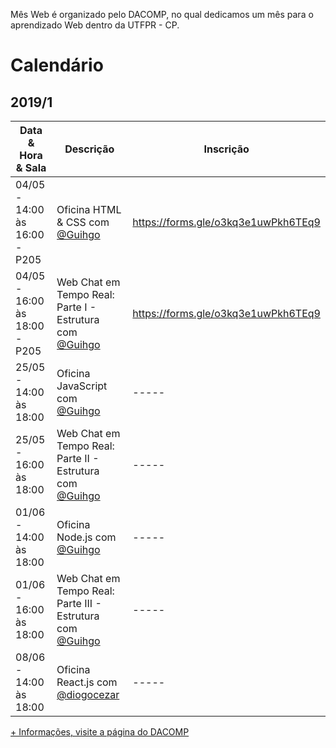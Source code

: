 Mês Web é organizado pelo DACOMP, no qual dedicamos um mês para o aprendizado Web dentro da UTFPR - CP.

# Calendário

## 2019/1

| Data & Hora & Sala   | Descrição  | Inscrição
|-----|---|---|
|  04/05 - 14:00 às 16:00 - P205 |  Oficina HTML & CSS com [@Guihgo](https://www.github.com/Guihgo) | https://forms.gle/o3kq3e1uwPkh6TEq9
|  04/05 - 16:00 às 18:00 - P205    |  Web Chat em Tempo Real: Parte I - Estrutura com [@Guihgo](https://www.github.com/Guihgo) | https://forms.gle/o3kq3e1uwPkh6TEq9
|  25/05 - 14:00 às 18:00     |  Oficina JavaScript com [@Guihgo](https://www.github.com/Guihgo) | -----
|  25/05 - 16:00 às 18:00     |  Web Chat em Tempo Real: Parte II - Estrutura com [@Guihgo](https://www.github.com/Guihgo) | -----
|  01/06 - 14:00 às 18:00     |  Oficina Node.js com [@Guihgo](https://www.github.com/Guihgo) | -----
|  01/06 - 16:00 às 18:00     |  Web Chat em Tempo Real: Parte III - Estrutura com [@Guihgo](https://www.github.com/Guihgo) | -----
|  08/06 - 14:00 às 18:00     |  Oficina React.js com [@diogocezar](https://github.com/diogocezar) | -----

[+ Informações, visite a página do DACOMP](https://www.facebook.com/dacompcp/)

